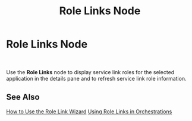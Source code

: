 ﻿---
title: Role Links Node
TOCTitle: Role Links Node
ms:assetid: f93e924f-7ea4-4193-a37d-dbb4649c969c
ms:mtpsurl: https://msdn.microsoft.com/en-us/library/Aa562034(v=BTS.80)
ms:contentKeyID: 51533538
ms.date: 08/30/2017
mtps_version: v=BTS.80
f1_keywords:
- bts10.admin.node.servicelinkroles
---

# Role Links Node

 

Use the **Role Links** node to display service link roles for the selected application in the details pane and to refresh service link role information.

## See Also

[How to Use the Role Link Wizard](https://msdn.microsoft.com/en-us/library/aa561458\(v=bts.80\))  
[Using Role Links in Orchestrations](https://msdn.microsoft.com/en-us/library/aa547316\(v=bts.80\))

